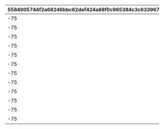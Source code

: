 |5584005744f2a68246bbc62def424a88f0c965384c3c633967a2cb5b6f110532|631375a310a16b60c3ef671c94d67466e7438f370841f4e9aa4cda3ed5273ef3|6efb8eea31665e8b440eabf0ca93fba46dca817582609a904b17b519059d997e|bae55b4f13afd59ca61b98d27baf2977217e09263fd572c4afce56c513b200d2|63e48f3d04cc8f8f33c0ac104e0d50892bf53a434e33140f098d40f1e2cd2abb|61f8e1c4450380cf0623ae8fd5a5935362961b1fe8e53c5ec68355a3d085f639|f857ff494570e1e4367a4f0e38e41ea65c636701ba2c425cf87a6c38ef870154|7897aa3ae076310746aa97f972511d010d6c6f9d5d58c8ff61ae66a73c4be2f3|1eb373f8c735f5a30e6d5aabe6bb150ae763877f4d74304fad86707e2c63508d|558467a0405db075634abc60f926d9e660a46ee611b14596724d815ffec4928b|91f76e7d58d4c856c3e6bdec1fe85ecfb0d533c25c14741a031230fdba1ea44d|c70bee81dfc091fca737663dbde2f7fca9c5329518c641b6fb0ae9870e5a109d|686b4540a95be552531d1ffd0bcb6a2a28b4bf78b2abbea54fa949ffc55fe252|da4d14ec3905abacb0cfbf4ca98cc1f43d3bfbf87397b527f8a6bee78ba51efb|7677a8d1972c465d506e09e591c95e90f0bf88b36512826cb2dff49186beaddd|
| --- | --- | --- | --- | --- | --- | --- | --- | --- | --- | --- | --- | --- | --- | --- |
|-75|100000|100584|2|0|？？？|1|90|350|bgm_M220|1001001|800100101|100584|-30|bgm_M220|
|-75|100000|100584|2|0|？？？|1|90|350|bgm_M220|1001002|800100102|100584|-30|bgm_M220|
|-75|100000|100584|2|0|？？？|1|90|350|bgm_M220|1001003|800100103|100584|-30|bgm_M220|
|-75|100000|100584|2|0|？？？|1|90|350|bgm_M221|1001004|800100101|100584|-30|bgm_M221|
|-75|100000|100584|2|0|？？？|1|90|350|bgm_M221|1001005|800100102|100584|-30|bgm_M221|
|-75|100000|100584|2|0|？？？|1|90|350|bgm_M221|1001006|800100103|100584|-30|bgm_M221|
|-75|100000|100584|2|0|？？？|1|90|350|bgm_M220|1002001|800100201|100584|-30|bgm_M220|
|-75|100000|100584|2|0|？？？|1|90|350|bgm_M220|1002002|800100202|100584|-30|bgm_M220|
|-75|100000|100584|2|0|？？？|1|90|350|bgm_M220|1002003|800100203|100584|-30|bgm_M220|
|-75|100000|100584|2|0|？？？|1|90|350|bgm_M221|1002004|800100201|100584|-30|bgm_M221|
|-75|100000|100584|2|0|？？？|1|90|350|bgm_M221|1002005|800100202|100584|-30|bgm_M221|
|-75|100000|100584|2|0|？？？|1|90|350|bgm_M221|1002006|800100203|100584|-30|bgm_M221|